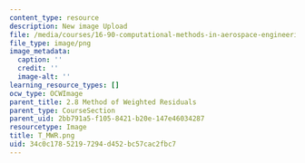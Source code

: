 ```yaml
---
content_type: resource
description: New image Upload
file: /media/courses/16-90-computational-methods-in-aerospace-engineering-spring-2014/34c0c17852197294d452bc57cac2fbc7_T_MWR.png
file_type: image/png
image_metadata:
  caption: ''
  credit: ''
  image-alt: ''
learning_resource_types: []
ocw_type: OCWImage
parent_title: 2.8 Method of Weighted Residuals
parent_type: CourseSection
parent_uid: 2bb791a5-f105-8421-b20e-147e46034287
resourcetype: Image
title: T_MWR.png
uid: 34c0c178-5219-7294-d452-bc57cac2fbc7
---
```

